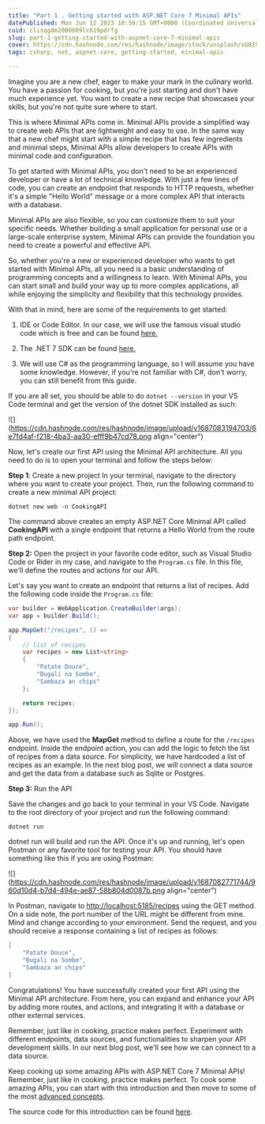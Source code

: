 ```yaml
---
title: "Part 1 . Getting started with ASP.NET Core 7 Minimal APIs"
datePublished: Mon Jun 12 2023 10:50:15 GMT+0000 (Coordinated Universal Time)
cuid: clisqgdm2000609lc619pdrfg
slug: part-1-getting-started-with-aspnet-core-7-minimal-apis
cover: https://cdn.hashnode.com/res/hashnode/image/stock/unsplash/xG8IQMqMITM/upload/1e2882f6942a1fff70d47469b37fdb6e.jpeg
tags: csharp, net, aspnet-core, getting-started, minimal-apis

---
```


Imagine you are a new chef, eager to make your mark in the culinary world. You have a passion for cooking, but you're just starting and don't have much experience yet. You want to create a new recipe that showcases your skills, but you're not quite sure where to start.

This is where Minimal APIs come in. Minimal APIs provide a simplified way to create web APIs that are lightweight and easy to use. In the same way that a new chef might start with a simple recipe that has few ingredients and minimal steps, Minimal APIs allow developers to create APIs with minimal code and configuration.

To get started with Minimal APIs, you don't need to be an experienced developer or have a lot of technical knowledge. With just a few lines of code, you can create an endpoint that responds to HTTP requests, whether it's a simple "Hello World" message or a more complex API that interacts with a database.

Minimal APIs are also flexible, so you can customize them to suit your specific needs. Whether building a small application for personal use or a large-scale enterprise system, Minimal APIs can provide the foundation you need to create a powerful and effective API.

So, whether you're a new or experienced developer who wants to get started with Minimal APIs, all you need is a basic understanding of programming concepts and a willingness to learn. With Minimal APIs, you can start small and build your way up to more complex applications, all while enjoying the simplicity and flexibility that this technology provides.

With that in mind, here are some of the requirements to get started:

1. IDE or Code Editor. In our case, we will use the famous visual studio code which is free and can be found [here.](https://code.visualstudio.com/)
    
2. The .NET 7 SDK can be found [here.](https://dotnet.microsoft.com/en-us/download/dotnet/7.0)
    
3. We will use C# as the programming language, so I will assume you have some knowledge. However, if you're not familiar with C#, don't worry, you can still benefit from this guide.
    

If you are all set, you should be able to do `dotnet --version` in your VS Code terminal and get the version of the dotnet SDK installed as such:

![](https://cdn.hashnode.com/res/hashnode/image/upload/v1687083194703/6e7fd4af-f218-4ba3-aa30-efff9b47cd78.png align="center")

Now, let's create our first API using the Minimal API architecture. All you need to do is to open your terminal and follow the steps below:

**Step 1**: Create a new project In your terminal, navigate to the directory where you want to create your project. Then, run the following command to create a new minimal API project:

`dotnet new web -n CookingAPI`

The command above creates an empty ASP.NET Core Minimal API called **CookingAPI** with a single endpoint that returns a Hello World from the route path endpoint.

**Step 2:** Open the project in your favorite code editor, such as Visual Studio Code or Rider in my case, and navigate to the `Program.cs` file. In this file, we'll define the routes and actions for our API.

Let's say you want to create an endpoint that returns a list of recipes. Add the following code inside the `Program.cs` file:

```csharp
var builder = WebApplication.CreateBuilder(args);
var app = builder.Build();

app.MapGet("/recipes", () =>
{
    // list of recipes
    var recipes = new List<string>
    {
        "Patate Douce",
        "Bugali na Sombe",
        "Sambaza an chips"
    };

    return recipes;
});

app.Run();
```

Above, we have used the **MapGet** method to define a route for the `/recipes` endpoint. Inside the endpoint action, you can add the logic to fetch the list of recipes from a data source. For simplicity, we have hardcoded a list of recipes as an example. In the next blog post, we will connect a data source and get the data from a database such as Sqlite or Postgres.

**Step 3:** Run the API

Save the changes and go back to your terminal in your VS Code. Navigate to the root directory of your project and run the following command:

`dotnet run`

dotnet run will build and run the API. Once it's up and running, let's open Postman or any favorite tool for testing your API. You should have something like this if you are using Postman:

![](https://cdn.hashnode.com/res/hashnode/image/upload/v1687082771744/960d10d4-b7d4-494e-ae87-58b804d0087b.png align="center")

In Postman, navigate to [http://localhost:5185/recipes](http://localhost:5185/recipes) using the GET method. On a side note, the port number of the URL might be different from mine. Mind and change according to your environment. Send the request, and you should receive a response containing a list of recipes as follows:

```csharp
[
    "Patate Douce",
    "Bugali na Sombe",
    "Sambaza an chips"
]
```

Congratulations! You have successfully created your first API using the Minimal API architecture. From here, you can expand and enhance your API by adding more routes, and actions, and integrating it with a database or other external services.

Remember, just like in cooking, practice makes perfect. Experiment with different endpoints, data sources, and functionalities to sharpen your API development skills. In our next blog post, we'll see how we can connect to a data source.

Keep cooking up some amazing APIs with ASP.NET Core 7 Minimal APIs! Remember, just like in cooking, practice makes perfect. To cook some amazing APIs, you can start with this introduction and then move to some of the most [advanced concepts](https://gist.github.com/davidfowl/ff1addd02d239d2d26f4648a06158727).

The source code for this introduction can be found [here](https://github.com/Dotnet-Community-DRC/CookingAPI).